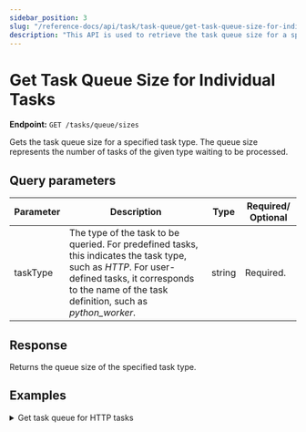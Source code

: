 ```yaml
---
sidebar_position: 3
slug: "/reference-docs/api/task/task-queue/get-task-queue-size-for-individual-tasks"
description: "This API is used to retrieve the task queue size for a specific task in your Conductor cluster."
---
```


# Get Task Queue Size for Individual Tasks

**Endpoint:** `GET /tasks/queue/sizes`

Gets the task queue size for a specified task type. The queue size represents the number of tasks of the given type waiting to be processed.

## Query parameters

| Parameter  | Description | Type | Required/ Optional |
| ---------- | ----------- | ---- | ----------------- |
| taskType | The type of the task to be queried. For predefined tasks, this indicates the task type, such as _HTTP_. For user-defined tasks, it corresponds to the name of the task definition, such as _python_worker_. | string | Required. | 

## Response

Returns the queue size of the specified task type.

## Examples

<details><summary>Get task queue for HTTP tasks</summary>

**Request**

```bash
curl -X 'GET' \
  'https://<YOUR_CLUSTER>/api/tasks/queue/sizes?taskType=HTTP' \
  -H 'accept: */*' \
  -H 'X-Authorization: <TOKEN>'
```
**Response**

```json
{
  "HTTP": 3
}
```
</details>

